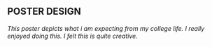 ## POSTER DESIGN
*This poster depicts what i am expecting from my college life. I really enjoyed doing this.*
*I felt this is quite creative.*
